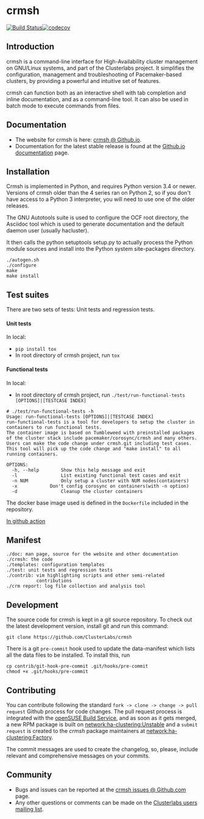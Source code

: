 # crmsh

[![Build Status](https://github.com/ClusterLabs/crmsh/actions/workflows/crmsh-cd.yml/badge.svg)](https://github.com/ClusterLabs/crmsh/actions/workflows/crmsh-cd.yml)[![codecov](https://codecov.io/gh/ClusterLabs/crmsh/graph/badge.svg?token=16HW9ntzmz)](https://codecov.io/gh/ClusterLabs/crmsh)


## Introduction

crmsh is a command-line interface for High-Availability cluster
management on GNU/Linux systems, and part of the Clusterlabs
project. It simplifies the configuration, management and
troubleshooting of Pacemaker-based clusters, by providing a powerful
and intuitive set of features.

crmsh can function both as an interactive shell with tab completion
and inline documentation, and as a command-line tool. It can also be
used in batch mode to execute commands from files.

## Documentation

* The website for crmsh is here: [crmsh @ Github.io](http://crmsh.github.io).
* Documentation for the latest stable release is found at the [Github.io documentation](http://crmsh.github.io) page.

## Installation

Crmsh is implemented in Python, and requires Python version 3.4 or
newer. Versions of crmsh older than the 4 series ran on Python 2, so
if you don't have access to a Python 3 interpreter, you will need to
use one of the older releases.

The GNU Autotools suite is used to configure the OCF root directory,
the Asciidoc tool which is used to generate documentation and the
default daemon user (usually hacluster).

It then calls the python setuptools setup.py to actually process the
Python module sources and install into the Python system site-packages
directory.

```shell
./autogen.sh
./configure
make
make install
```

## Test suites

There are two sets of tests: Unit tests and regression tests.

#### Unit tests
In local:
- `pip install tox`
- In root directory of crmsh project, run `tox`

#### Functional tests
In local:
- In root directory of crmsh project, run `./test/run-functional-tests [OPTIONS]|[TESTCASE INDEX]`

```
# ./test/run-functional-tests -h
Usage: run-functional-tests [OPTIONS]|[TESTCASE INDEX]
run-functional-tests is a tool for developers to setup the cluster in containers to run functional tests.
The container image is based on Tumbleweed with preinstalled packages of the cluster stack include pacemaker/corosync/crmsh and many others.
Users can make the code change under crmsh.git including test cases. This tool will pick up the code change and "make install" to all running containers.

OPTIONS:
  -h, --help		Show this help message and exit
  -l            	List existing functional test cases and exit
  -n NUM        	Only setup a cluster with NUM nodes(containers)
  -x			Don't config corosync on containers(with -n option)
  -d            	Cleanup the cluster containers
```

The docker base image used is defined in the `Dockerfile` included in the repository.

[In github action](https://github.com/ClusterLabs/crmsh/actions/workflows/crmsh-ci.yml)

## Manifest

```shell
./doc: man page, source for the website and other documentation
./crmsh: the code
./templates: configuration templates
./test: unit tests and regression tests
./contrib: vim highlighting scripts and other semi-related
           contributions
./crm report: log file collection and analysis tool
```

## Development

The source code for crmsh is kept in a git source repository. To check
out the latest development version, install git and run this command:

```shell
git clone https://github.com/ClusterLabs/crmsh
```

There is a git `pre-commit` hook used to update the data-manifest
which lists all the data files to be installed. To install this, run

```shell
cp contrib/git-hook-pre-commit .git/hooks/pre-commit
chmod +x .git/hooks/pre-commit
```

## Contributing

You can contribute following the standard `fork -> clone -> change -> pull request` Github process for code changes. The pull request process is integrated with the [openSUSE Build Service](https://build.opensuse.org/), and as soon as it gets merged, a new RPM package is built on [network:ha-clustering:Unstable](https://build.opensuse.org/project/show/network:ha-clustering:Unstable) and a `submit request` is created to the _crmsh_ package maintainers at [network:ha-clustering:Factory](https://build.opensuse.org/project/show/network:ha-clustering:Factory).

The commit messages are used to create the changelog, so, please, include relevant and comprehensive messages on your commits.

## Community

* Bugs and issues can be reported at the [crmsh issues @ Github.com](https://github.com/clusterlabs/crmsh/issues) page.
* Any other questions or comments can be made on the [Clusterlabs users mailing list](http://clusterlabs.org/mailman/listinfo/users).
